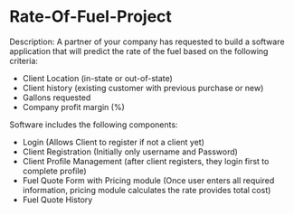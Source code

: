 # Rate-Of-Fuel-Project

Description: 
A partner of your company has requested to build a software application that will predict the rate of the fuel based on the following criteria:
- Client Location (in-state or out-of-state)
- Client history (existing customer with previous purchase or new)
- Gallons requested
- Company profit margin (%)

Software includes the following components:
- Login (Allows Client to register if not a client yet)
- Client Registration (Initially only username and Password)
- Client Profile Management (after client registers, they login first to complete profile)
- Fuel Quote Form with Pricing module (Once user enters all required information, pricing module calculates the rate provides total cost)
- Fuel Quote History
